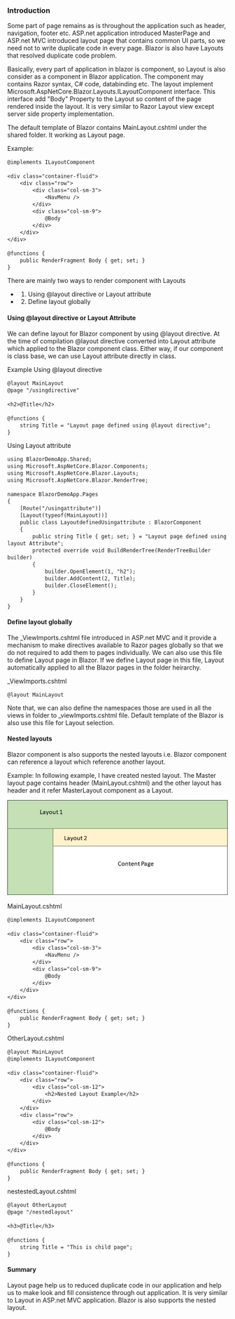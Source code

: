 ### Introduction

Some part of page remains as is throughout the application such as header, navigation, footer etc. ASP.net application introduced MasterPage and ASP.net MVC introduced layout page that contains common UI parts, so we need not to write duplicate code in every page. Blazor is also have Layouts that resolved duplicate code problem.

Basically, every part of application in blazor is component, so Layout is also consider as a component in Blazor application. The component may contains Razor syntax, C# code, databinding etc. The layout implement Microsoft.AspNetCore.Blazor.Layouts.ILayoutComponent interface. This interface add "Body" Property to the Layout so content of the page rendered inside the layout. It is very similar to Razor Layout view except server side property implementation. 

The default template of Blazor contains MainLayout.cshtml under the shared folder. It working as Layout page. 

Example:
```
@implements ILayoutComponent

<div class="container-fluid">
    <div class="row">
        <div class="col-sm-3">
            <NavMenu />
        </div>
        <div class="col-sm-9">
            @Body
        </div>
    </div>
</div>

@functions {
    public RenderFragment Body { get; set; }
}
```
There are mainly two ways to render component with Layouts
* 1) Using @layout directive or Layout attribute
* 2) Define layout globally

#### Using @layout directive or Layout Attribute
We can define layout for Blazor component by using @layout directive. At the time of compilation @layout directive converted into Layout attribute which applied to the Blazor component class. Either way, if our component is class base, we can use Layout attribute directly in class.

Example
Using @layout directive 
```
@layout MainLayout
@page "/usingdirective"

<h2>@Title</h2>

@functions {
    string Title = "Layout page defined using @layout directive";
}
```
Using Layout attribute
```
using BlazorDemoApp.Shared;
using Microsoft.AspNetCore.Blazor.Components;
using Microsoft.AspNetCore.Blazor.Layouts;
using Microsoft.AspNetCore.Blazor.RenderTree;

namespace BlazorDemoApp.Pages
{
    [Route("/usingattribute")]
    [Layout(typeof(MainLayout))]
    public class LayoutdefinedUsingattribute : BlazorComponent
    {
        public string Title { get; set; } = "Layout page defined using layout Attribute";
        protected override void BuildRenderTree(RenderTreeBuilder builder)
        {
            builder.OpenElement(1, "h2");
            builder.AddContent(2, Title);
            builder.CloseElement();
        }
    }
}
```
#### Define layout globally
The _ViewImports.cshtml file introduced in ASP.net MVC and it provide a mechanism to make directives available to Razor pages globally so that we do not required to add them to pages individually. We can also use this file to define Layout page in Blazor. If we define Layout page in this file, Layout automatically applied to all the Blazor pages in the folder heirarchy.

_ViewImports.cshtml
```
@layout MainLayout
```
Note that, we can also define the namespaces those are used in all the views in folder to _viewImports.cshtml file. Default template of the Blazor is also use this file for Layout selection. 

#### Nested layouts
Blazor component is also supports  the nested layouts i.e. Blazor component can reference a layout which reference another layout. 

Example:
In following example, I have created nested layout. The Master layout page contains header (MainLayout.cshtml) and the other layout has header and it refer MasterLayout component as a Layout. 

![alt text](1.png "") 

MainLayout.cshtml
```
@implements ILayoutComponent

<div class="container-fluid">
    <div class="row">
        <div class="col-sm-3">
            <NavMenu />
        </div>
        <div class="col-sm-9">
            @Body
        </div>
    </div>
</div>

@functions {
    public RenderFragment Body { get; set; }
}
```
OtherLayout.cshtml
```
@layout MainLayout
@implements ILayoutComponent

<div class="container-fluid">
    <div class="row">
        <div class="col-sm-12">
            <h2>Nested Layout Example</h2>
        </div>
    </div>
    <div class="row">
        <div class="col-sm-12">
            @Body
        </div>
    </div>
</div>

@functions {
    public RenderFragment Body { get; set; }
}
```
nestestedLayout.cshtml
```
@layout OtherLayout
@page "/nestedlayout"

<h3>@Title</h3>

@functions {
    string Title = "This is child page";
}
```
#### Summary
Layout page help us to reduced duplicate code in our application and help us to make look and fill consistence through out application. It is very similar to Layout in ASP.net MVC application. Blazor is also supports the nested layout. 
